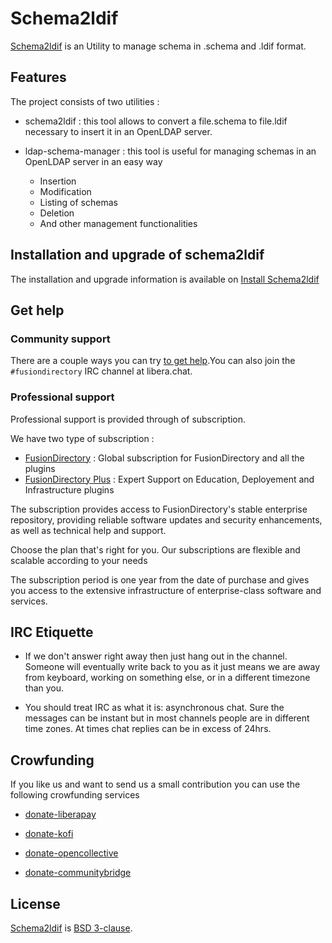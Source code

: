 # Schema2ldif

[Schema2ldif][Schema2ldif] is an Utility to manage schema in .schema and .ldif format.


## Features

The project consists of two utilities :

* schema2ldif : this tool allows to convert a file.schema to file.ldif necessary to insert it in an OpenLDAP server.

* ldap-schema-manager : this tool is useful for managing schemas in an OpenLDAP server in an easy way

  * Insertion
  * Modification
  * Listing of schemas
  * Deletion
  * And other management functionalities

## Installation and upgrade of schema2ldif

The installation and upgrade information is available on [Install Schema2ldif][schema2ldif-install]

## Get help

### Community support

There are a couple ways you can try [to get help][get help].You can also join the `#fusiondirectory` IRC channel at libera.chat.

### Professional support

Professional support is provided through of subscription.

We have two type of subscription :

* [FusionDirectory][subscription-fusiondirectory] : Global subscription for FusionDirectory and all the plugins
* [FusionDirectory Plus][subscription-fusiondirectory-plus] : Expert Support on Education, Deployement and Infrastructure plugins

The subscription provides access to FusionDirectory's stable enterprise repository, providing reliable software updates and security enhancements,
as well as technical help and support.

Choose the plan that's right for you. Our subscriptions are flexible and scalable according to your needs

The subscription period is one year from the date of purchase and gives you access to the extensive infrastructure of enterprise-class software and services.

## IRC Etiquette

* If we don't answer right away then just hang out in the channel.  Someone will
  eventually write back to you as it just means we are away from keyboard,
  working on something else, or in a different timezone than you.

* You should treat IRC as what it is: asynchronous chat.  Sure the messages can
  be instant but in most channels people are in different time zones.  At times
  chat replies can be in excess of 24hrs.
  
## Crowfunding

If you like us and want to send us a small contribution you can use the following crowfunding services

* [donate-liberapay]

* [donate-kofi]

* [donate-opencollective]

* [donate-communitybridge]
  
## License

[Schema2ldif][Schema2ldif] is  [BSD 3-clause](LICENSE).

[Schema2ldif]: https://www.fusiondirectory.org/schema2ldif

[schema2ldif-install]: https://fusiondirectory-user-manual.readthedocs.io/en/1.3/schema2ldif/index.html

[get help]: https://www.fusiondirectory.org/en/communaute/

[subscription-fusiondirectory]: https://www.fusiondirectory.org/en/subscription-fusiondirectory/

[subscription-fusiondirectory-plus]: https://www.fusiondirectory.org/en/subscriptions-fusiondirectory-plus/

[donate-liberapay]: https://liberapay.com/fusiondirectory/donate

[donate-kofi]: https://ko-fi.com/fusiondirectory

[donate-opencollective]: https://opencollective.com/fusiondirectory

[donate-communitybridge]: https://funding.communitybridge.org/projects/fusiondirectory


